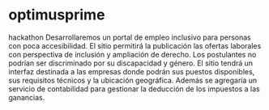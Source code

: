 # optimusprime
hackathon
Desarrollaremos un portal de empleo inclusivo para personas con poca accesibilidad. El sitio permitirá la publicación las ofertas laborales con perspectiva de inclusión y ampliación de derecho. Los postulantes no podrían ser discriminado por su discapacidad y género. El sitio tendrá un interfaz destinada a las empresas donde podrán sus puestos disponibles, sus requisitos técnicos y la ubicación geográfica. Además se agregaría un servicio de contabilidad para gestionar la deducción de los impuestos a las ganancias.
